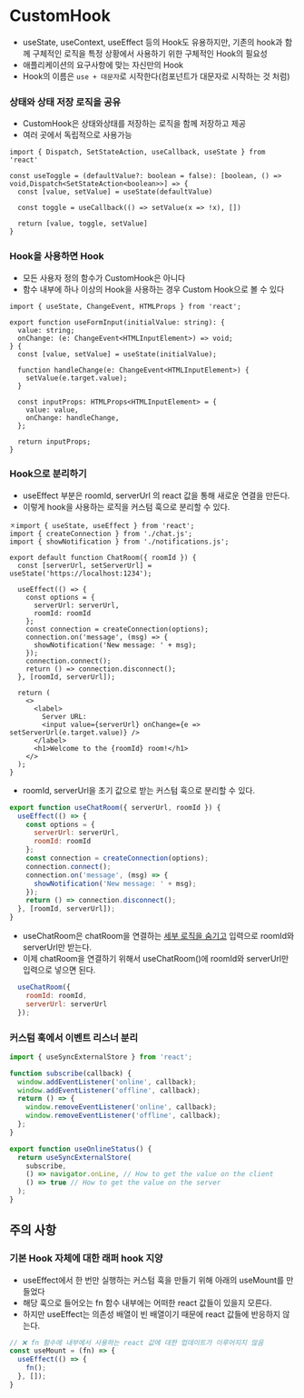 # CustomHook

- useState, useContext, useEffect 등의 Hook도 유용하지만, 기존의 hook과 함께 구체적인 로직을 특정 상황에서 사용하기 위한 구체적인 Hook의 필요성
- 애플리케이션의 요구사항에 맞는 자신만의 Hook
- Hook의 이름은 `use + 대문자`로 시작한다(컴포넌트가 대문자로 시작하는 것 처럼)

### 상태와 상태 저장 로직을 공유

- CustomHook은 상태와상태를 저장하는 로직을 함께 저장하고 제공
- 여러 곳에서 독립적으로 사용가능

```tsx
import { Dispatch, SetStateAction, useCallback, useState } from 'react'

const useToggle = (defaultValue?: boolean = false): [boolean, () => void,Dispatch<SetStateAction<boolean>>] => {
  const [value, setValue] = useState(defaultValue)

  const toggle = useCallback(() => setValue(x => !x), [])

  return [value, toggle, setValue]
}
```

### Hook을 사용하면 Hook

- 모든 사용자 정의 함수가 CustomHook은 아니다
- 함수 내부에 하나 이상의 Hook을 사용하는 경우 Custom Hook으로 볼 수 있다

```tsx
import { useState, ChangeEvent, HTMLProps } from 'react';

export function useFormInput(initialValue: string): {
  value: string;
  onChange: (e: ChangeEvent<HTMLInputElement>) => void;
} {
  const [value, setValue] = useState(initialValue);

  function handleChange(e: ChangeEvent<HTMLInputElement>) {
    setValue(e.target.value);
  }

  const inputProps: HTMLProps<HTMLInputElement> = {
    value: value,
    onChange: handleChange,
  };

  return inputProps;
}

```

### Hook으로 분리하기

- useEffect 부분은 roomId, serverUrl 의 react 값을 통해 새로운 연결을 만든다.
- 이렇게 hook을 사용하는 로직을 커스텀 훅으로 분리할 수 있다.

```tsx
ㅈimport { useState, useEffect } from 'react';
import { createConnection } from './chat.js';
import { showNotification } from './notifications.js';

export default function ChatRoom({ roomId }) {
  const [serverUrl, setServerUrl] = useState('https://localhost:1234');

  useEffect(() => {
    const options = {
      serverUrl: serverUrl,
      roomId: roomId
    };
    const connection = createConnection(options);
    connection.on('message', (msg) => {
      showNotification('New message: ' + msg);
    });
    connection.connect();
    return () => connection.disconnect();
  }, [roomId, serverUrl]);

  return (
    <>
      <label>
        Server URL:
        <input value={serverUrl} onChange={e => setServerUrl(e.target.value)} />
      </label>
      <h1>Welcome to the {roomId} room!</h1>
    </>
  );
}

```



- roomId, serverUrl을 초기 값으로 받는 커스텀 훅으로 분리할 수 있다.

```jsx
export function useChatRoom({ serverUrl, roomId }) {
  useEffect(() => {
    const options = {
      serverUrl: serverUrl,
      roomId: roomId
    };
    const connection = createConnection(options);
    connection.connect();
    connection.on('message', (msg) => {
      showNotification('New message: ' + msg);
    });
    return () => connection.disconnect();
  }, [roomId, serverUrl]);
}
```



- useChatRoom은 chatRoom을 연결하는 <u>세부 로직을 숨기고</u> 입력으로  roomId와 serverUrl만 받는다.
- 이제 chatRoom을 연결하기 위해서 useChatRoom()에 roomId와 serverUrl만 입력으로 넣으면 된다.

```jsx
  useChatRoom({
    roomId: roomId,
    serverUrl: serverUrl
  });
```



### 커스텀 훅에서 이벤트 리스너 분리

```jsx
import { useSyncExternalStore } from 'react';

function subscribe(callback) {
  window.addEventListener('online', callback);
  window.addEventListener('offline', callback);
  return () => {
    window.removeEventListener('online', callback);
    window.removeEventListener('offline', callback);
  };
}

export function useOnlineStatus() {
  return useSyncExternalStore(
    subscribe,
    () => navigator.onLine, // How to get the value on the client
    () => true // How to get the value on the server
  );
}

```



## 주의 사항

### 기본 Hook 자체에 대한 래퍼 hook 지양

- useEffect에서 한 번만 실행하는 커스텀 훅을 만들기 위해 아래의 useMount를 만들었다
- 해당 훅으로 들어오는 fn 함수 내부에는 어떠한 react 값들이 있을지 모른다.
- 하지만 useEffect는 의존성 배열이 빈 배열이기 때문에 react 값들에 반응하지 않는다.

```jsx
// ❌ fn 함수에 내부에서 사용하는 react 값에 대한 업데이트가 이루어지지 않음
const useMount = (fn) => {
  useEffect(() => {
    fn();
  }, []); 
}
```

